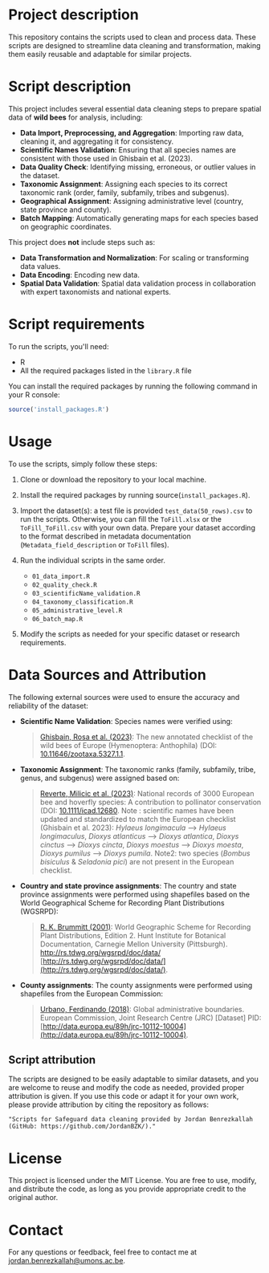 # Project description

This repository contains the scripts used to clean and process data. These scripts are designed to streamline data cleaning and transformation, making them easily reusable and adaptable for similar projects.


# Script description

This project includes several essential data cleaning steps to prepare spatial data of **wild bees** for analysis, including:


- **Data Import, Preprocessing, and Aggregation**: Importing raw data, cleaning it, and aggregating it for consistency.
- **Scientific Names Validation**: Ensuring that all species names are consistent with those used in Ghisbain et al. (2023).
- **Data Quality Check**: Identifying missing, erroneous, or outlier values in the dataset.
- **Taxonomic Assignment**: Assigning each species to its correct taxonomic rank (order, family, subfamily, tribes and subgenus).
- **Geographical Assignment**: Assigning administrative level (country, state province and county). 
- **Batch Mapping**: Automatically generating maps for each species based on geographic coordinates.

This project does **not** include steps such as:

- **Data Transformation and Normalization**: For scaling or transforming data values.
- **Data Encoding**: Encoding new data.
- **Spatial Data Validation**: Spatial data validation process in collaboration with expert taxonomists and national experts.

# Script requirements

To run the scripts, you'll need:

- R
- All the required packages listed in the `library.R` file

You can install the required packages by running the following command in your R console:

```R
source('install_packages.R')
```

# Usage

To use the scripts, simply follow these steps:
1. Clone or download the repository to your local machine.
2. Install the required packages by running source(`install_packages.R`).
3. Import the dataset(s): a test file is provided `test_data(50_rows).csv` to run the scripts. Otherwise, you can fill the `ToFill.xlsx` or the `ToFill_ToFill.csv` with your own data. Prepare your dataset according to the format described in metadata documentation (`Metadata_field_description` or `ToFill` files).
4. Run the individual scripts in the same order. 
    - `01_data_import.R`
    - `02_quality_check.R`
    - `03_scientificName_validation.R`
    - `04_taxonomy_classification.R`
    - `05_administrative_level.R`
    - `06_batch_map.R`

5. Modify the scripts as needed for your specific dataset or research requirements.

# Data Sources and Attribution

The following external sources were used to ensure the accuracy and reliability of the dataset:

- **Scientific Name Validation**: Species names were verified using:
    > [Ghisbain, Rosa et al. (2023)](https://www.researchgate.net/publication/373048571_The_new_annotated_checklist_of_the_wild_bees_of_Europe_Hymenoptera_Anthophila): The new annotated checklist of the wild bees of Europe (Hymenoptera: Anthophila) (DOI: [10.11646/zootaxa.5327.1.1](https://mapress.com/zt/article/view/zootaxa.5327.1.1).

- **Taxonomic Assignment**: The taxonomic ranks (family, subfamily, tribe, genus, and subgenus) were assigned based on: 
    > [Reverte, Milicic et al. (2023)](https://www.researchgate.net/publication/373865563): National records of 3000 European bee and hoverfly species: A contribution to pollinator conservation (DOI: [10.1111/icad.12680](https://resjournals.onlinelibrary.wiley.com/doi/10.1111/icad.12680).
    Note : scientific names have been updated and standardized to match the European checklist (Ghisbain et al. 2023): _Hylaeus longimacula_ --> _Hylaeus longimaculus_, _Dioxys atlanticus_ --> _Dioxys atlantica_, _Dioxys cinctus_ --> _Dioxys cincta_, _Dioxys moestus_ --> _Dioxys moesta_, _Dioxys pumilus_ --> _Dioxys pumila_. Note2: two species (_Bombus bisiculus_ & _Seladonia pici_) are not present in the European checklist.

-  **Country and state province assignments**: The country and state province assignments were performed using shapefiles based on the World Geographical Scheme for Recording Plant Distributions (WGSRPD):
    > [R. K. Brummitt (2001)](http://data.europa.eu/89h/jrc-10112-10004): World Geographic Scheme for Recording Plant Distributions, Edition 2. Hunt Institute for Botanical Documentation, Carnegie Mellon University (Pittsburgh). http://rs.tdwg.org/wgsrpd/doc/data/ [http://rs.tdwg.org/wgsrpd/doc/data/](http://rs.tdwg.org/wgsrpd/doc/data/).

-  **County assignments**: The county assignments were performed using shapefiles from the European Commission:
    > [Urbano, Ferdinando (2018)](http://data.europa.eu/89h/jrc-10112-10004): Global administrative boundaries. European Commission, Joint Research Centre (JRC) [Dataset] PID: [http://data.europa.eu/89h/jrc-10112-10004](http://data.europa.eu/89h/jrc-10112-10004).


## Script attribution
The scripts are designed to be easily adaptable to similar datasets, and you are welcome to reuse and modify the code as needed, provided proper attribution is given. If you use this code or adapt it for your own work, please provide attribution by citing the repository as follows:

    "Scripts for Safeguard data cleaning provided by Jordan Benrezkallah (GitHub: https://github.com/JordanBZK/)."

# License

This project is licensed under the MIT License.
You are free to use, modify, and distribute the code, as long as you provide appropriate credit to the original author.


# Contact

For any questions or feedback, feel free to contact me at jordan.benrezkallah@umons.ac.be.
